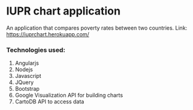 # IUPR chart application

An application that compares poverty rates between two countries. Link: https://iuprchart.herokuapp.com/

### Technologies used:
1. Angularjs
2. Nodejs
3. Javascript
4. JQuery
5. Bootstrap
6. Google Visualization API for building charts
7. CartoDB API to access data
